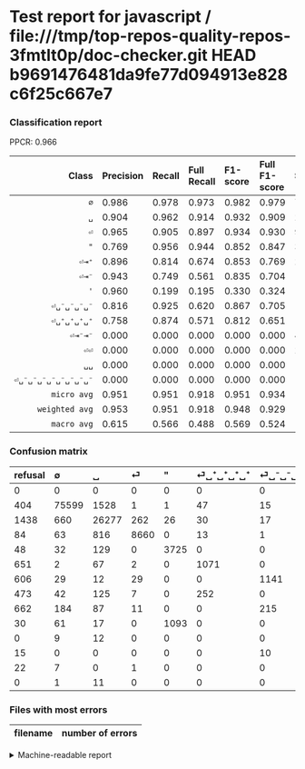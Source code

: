 # Test report for javascript / file:///tmp/top-repos-quality-repos-3fmtlt0p/doc-checker.git HEAD b9691476481da9fe77d094913e828c6f25c667e7

### Classification report

PPCR: 0.966

| Class | Precision | Recall | Full Recall | F1-score | Full F1-score | Support | Full Support | PPCR |
|------:|:----------|:-------|:------------|:---------|:---------|:--------|:-------------|:-----|
| `∅` | 0.986| 0.978| 0.973| 0.982| 0.979| 77286| 77690| 0.995 |
| `␣` | 0.904| 0.962| 0.914| 0.932| 0.909| 27321| 28759| 0.950 |
| `⏎` | 0.965| 0.905| 0.897| 0.934| 0.930| 9569| 9653| 0.991 |
| `"` | 0.769| 0.956| 0.944| 0.852| 0.847| 3898| 3946| 0.988 |
| `⏎⇥⁺` | 0.896| 0.814| 0.674| 0.853| 0.769| 2287| 2760| 0.829 |
| `⏎⇥⁻` | 0.943| 0.749| 0.561| 0.835| 0.704| 1978| 2640| 0.749 |
| `'` | 0.960| 0.199| 0.195| 0.330| 0.324| 1462| 1492| 0.980 |
| `⏎␣⁻␣⁻␣⁻␣⁻` | 0.816| 0.925| 0.620| 0.867| 0.705| 1234| 1840| 0.671 |
| `⏎␣⁺␣⁺␣⁺␣⁺` | 0.758| 0.874| 0.571| 0.812| 0.651| 1225| 1876| 0.653 |
| `⏎⇥⁻⇥⁻` | 0.000| 0.000| 0.000| 0.000| 0.000| 46| 68| 0.676 |
| `⏎⏎` | 0.000| 0.000| 0.000| 0.000| 0.000| 21| 21| 1.000 |
| `␣␣` | 0.000| 0.000| 0.000| 0.000| 0.000| 12| 12| 1.000 |
| `⏎␣⁻␣⁻␣⁻␣⁻␣⁻␣⁻␣⁻␣⁻` | 0.000| 0.000| 0.000| 0.000| 0.000| 11| 26| 0.423 |
| `micro avg` | 0.951| 0.951| 0.918| 0.951| 0.934| 126350| 130783| 0.966 |
| `weighted avg` | 0.953| 0.951| 0.918| 0.948| 0.929| 126350| 130783| 0.966 |
| `macro avg` | 0.615| 0.566| 0.488| 0.569| 0.524| 126350| 130783| 0.966 |

### Confusion matrix

|refusal|  ∅| ␣| ⏎| "| ⏎␣⁺␣⁺␣⁺␣⁺| ⏎␣⁻␣⁻␣⁻␣⁻| ⏎⇥⁺| ⏎⇥⁻| '| ⏎⏎| ⏎␣⁻␣⁻␣⁻␣⁻␣⁻␣⁻␣⁻␣⁻| ⏎⇥⁻⇥⁻| ␣␣| 
|:---|:---|:---|:---|:---|:---|:---|:---|:---|:---|:---|:---|:---|:---|
|0 |0 |0 |0 |0 |0 |0 |0 |0 |0 |0 |0 |0 |0 |
|404 |75599 |1528 |1 |1 |47 |15 |74 |21 |0 |0 |0 |0 |0 |
|1438 |660 |26277 |262 |26 |30 |17 |49 |0 |0 |0 |0 |0 |0 |
|84 |63 |816 |8660 |0 |13 |1 |10 |6 |0 |0 |0 |0 |0 |
|48 |32 |129 |0 |3725 |0 |0 |0 |0 |12 |0 |0 |0 |0 |
|651 |2 |67 |2 |0 |1071 |0 |83 |0 |0 |0 |0 |0 |0 |
|606 |29 |12 |29 |0 |0 |1141 |0 |23 |0 |0 |0 |0 |0 |
|473 |42 |125 |7 |0 |252 |0 |1861 |0 |0 |0 |0 |0 |0 |
|662 |184 |87 |11 |0 |0 |215 |0 |1481 |0 |0 |0 |0 |0 |
|30 |61 |17 |0 |1093 |0 |0 |0 |0 |291 |0 |0 |0 |0 |
|0 |9 |12 |0 |0 |0 |0 |0 |0 |0 |0 |0 |0 |0 |
|15 |0 |0 |0 |0 |0 |10 |0 |1 |0 |0 |0 |0 |0 |
|22 |7 |0 |1 |0 |0 |0 |0 |38 |0 |0 |0 |0 |0 |
|0 |1 |11 |0 |0 |0 |0 |0 |0 |0 |0 |0 |0 |0 |

### Files with most errors

| filename | number of errors|
|:----:|:-----|

<details>
    <summary>Machine-readable report</summary>
```json
{
  "cl_report": {"\"": {"f1-score": 0.8521102596362804, "precision": 0.7688338493292054, "recall": 0.9556182657773217, "support": 3898}, "\u0027": {"f1-score": 0.32974504249291786, "precision": 0.9603960396039604, "recall": 0.19904240766073872, "support": 1462}, "macro avg": {"f1-score": 0.5689296528991943, "precision": 0.6151210896775757, "recall": 0.5662317663256216, "support": 126350}, "micro avg": {"f1-score": 0.9505817174515235, "precision": 0.9505817174515235, "recall": 0.9505817174515235, "support": 126350}, "weighted avg": {"f1-score": 0.9478208093815245, "precision": 0.9525951890096671, "recall": 0.9505817174515235, "support": 126350}, "\u2205": {"f1-score": 0.981964604643611, "precision": 0.9857867490774427, "recall": 0.9781719845767668, "support": 77286}, "\u23ce": {"f1-score": 0.9340955668212707, "precision": 0.9651175749470634, "recall": 0.9050057477270352, "support": 9569}, "\u23ce\u21e5\u207a": {"f1-score": 0.8528872593950505, "precision": 0.8960038517091959, "recall": 0.8137297770004372, "support": 2287}, "\u23ce\u21e5\u207b": {"f1-score": 0.834836527621195, "precision": 0.943312101910828, "recall": 0.7487360970677452, "support": 1978}, "\u23ce\u21e5\u207b\u21e5\u207b": {"f1-score": 0.0, "precision": 0.0, "recall": 0.0, "support": 46}, "\u23ce\u23ce": {"f1-score": 0.0, "precision": 0.0, "recall": 0.0, "support": 21}, "\u23ce\u2423\u207a\u2423\u207a\u2423\u207a\u2423\u207a": {"f1-score": 0.8119787717968159, "precision": 0.7579617834394905, "recall": 0.8742857142857143, "support": 1225}, "\u23ce\u2423\u207b\u2423\u207b\u2423\u207b\u2423\u207b": {"f1-score": 0.8666919863273833, "precision": 0.8155825589706933, "recall": 0.9246353322528363, "support": 1234}, "\u23ce\u2423\u207b\u2423\u207b\u2423\u207b\u2423\u207b\u2423\u207b\u2423\u207b\u2423\u207b\u2423\u207b": {"f1-score": 0.0, "precision": 0.0, "recall": 0.0, "support": 11}, "\u2423": {"f1-score": 0.9317754689550015, "precision": 0.9035796568206045, "recall": 0.9617876358844845, "support": 27321}, "\u2423\u2423": {"f1-score": 0.0, "precision": 0.0, "recall": 0.0, "support": 12}},
  "cl_report_full": {"\"": {"f1-score": 0.8474576271186441, "precision": 0.7688338493292054, "recall": 0.9439939178915357, "support": 3946}, "\u0027": {"f1-score": 0.32423398328690806, "precision": 0.9603960396039604, "recall": 0.1950402144772118, "support": 1492}, "macro avg": {"f1-score": 0.5244944443894283, "precision": 0.6151210896775757, "recall": 0.4884008390842383, "support": 130783}, "micro avg": {"f1-score": 0.9341935885320048, "precision": 0.9505817174515235, "recall": 0.9183609490530115, "support": 130783}, "weighted avg": {"f1-score": 0.9291971375380909, "precision": 0.9499763110789397, "recall": 0.9183609490530115, "support": 130783}, "\u2205": {"f1-score": 0.9793948658820177, "precision": 0.9857867490774427, "recall": 0.9730853391684902, "support": 77690}, "\u23ce": {"f1-score": 0.9298829593041984, "precision": 0.9651175749470634, "recall": 0.8971304257743706, "support": 9653}, "\u23ce\u21e5\u207a": {"f1-score": 0.769485218110399, "precision": 0.8960038517091959, "recall": 0.6742753623188406, "support": 2760}, "\u23ce\u21e5\u207b": {"f1-score": 0.7035629453681711, "precision": 0.943312101910828, "recall": 0.5609848484848485, "support": 2640}, "\u23ce\u21e5\u207b\u21e5\u207b": {"f1-score": 0.0, "precision": 0.0, "recall": 0.0, "support": 68}, "\u23ce\u23ce": {"f1-score": 0.0, "precision": 0.0, "recall": 0.0, "support": 21}, "\u23ce\u2423\u207a\u2423\u207a\u2423\u207a\u2423\u207a": {"f1-score": 0.6512617816965643, "precision": 0.7579617834394905, "recall": 0.5708955223880597, "support": 1876}, "\u23ce\u2423\u207b\u2423\u207b\u2423\u207b\u2423\u207b": {"f1-score": 0.7045384377894411, "precision": 0.8155825589706933, "recall": 0.6201086956521739, "support": 1840}, "\u23ce\u2423\u207b\u2423\u207b\u2423\u207b\u2423\u207b\u2423\u207b\u2423\u207b\u2423\u207b\u2423\u207b": {"f1-score": 0.0, "precision": 0.0, "recall": 0.0, "support": 26}, "\u2423": {"f1-score": 0.908609958506224, "precision": 0.9035796568206045, "recall": 0.9136965819395667, "support": 28759}, "\u2423\u2423": {"f1-score": 0.0, "precision": 0.0, "recall": 0.0, "support": 12}},
  "ppcr": 0.9661041572681465
}
```
</details>
